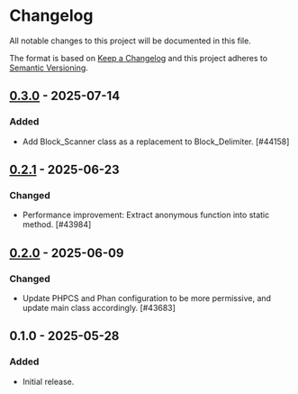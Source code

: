 # Changelog

All notable changes to this project will be documented in this file.

The format is based on [Keep a Changelog](https://keepachangelog.com/en/1.0.0/)
and this project adheres to [Semantic Versioning](https://semver.org/spec/v2.0.0.html).

## [0.3.0] - 2025-07-14
### Added
- Add Block_Scanner class as a replacement to Block_Delimiter. [#44158]

## [0.2.1] - 2025-06-23
### Changed
- Performance improvement: Extract anonymous function into static method. [#43984]

## [0.2.0] - 2025-06-09
### Changed
- Update PHPCS and Phan configuration to be more permissive, and update main class accordingly. [#43683]

## 0.1.0 - 2025-05-28
### Added
- Initial release.

[0.3.0]: https://github.com/Automattic/block-delimiter/compare/v0.2.1...v0.3.0
[0.2.1]: https://github.com/Automattic/block-delimiter/compare/v0.2.0...v0.2.1
[0.2.0]: https://github.com/Automattic/block-delimiter/compare/v0.1.0...v0.2.0
